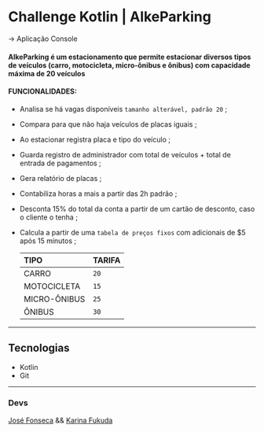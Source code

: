 # Challenge Kotlin | AlkeParking
-> Aplicação Console

#### AlkeParking é um estacionamento que permite estacionar diversos tipos de veículos (carro, motocicleta, micro-ônibus e ônibus) com capacidade máxima de 20 veículos

#### FUNCIONALIDADES: 

- Analisa se há vagas disponíveis `tamanho alterável, padrão 20` ;
- Compara para que não haja veículos de placas iguais ;
- Ao estacionar registra placa e tipo do veículo ;
- Guarda registro de administrador com total de veículos + total de entrada de pagamentos ;
- Gera relatório de placas ;
- Contabiliza horas a mais a partir das 2h padrão ; 
- Desconta 15% do total da conta a partir de um cartão de desconto, caso o cliente o tenha ;
- Calcula a partir de uma `tabela de preços fixos` com adicionais de $5 após 15 minutos ;

   | TIPO          | TARIFA    |
   | :------------ | :-------- |
   | CARRO         | `20`      |
   | MOTOCICLETA   | `15`      |
   | MICRO-ÔNIBUS  | `25`      |
   | ÔNIBUS        | `30`      |

---

## Tecnologias

- Kotlin
- Git

---
### Devs

[José Fonseca](https://github.com/joseqfonseca) && [Karina Fukuda](https://github.com/KaFukuda)


